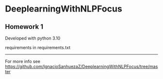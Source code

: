 # DeeplearningWithNLPFocus
## Homework 1

Developed with python 3.10

requirements in requirements.txt

----
For more info see https://github.com/IgnacioSanhuezaZ/DeeplearningWithNLPFocus/tree/master
